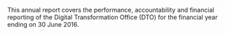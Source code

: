 This annual report covers the performance, accountability and financial reporting of the Digital Transformation Office (DTO) for the financial year ending on 30 June 2016.
